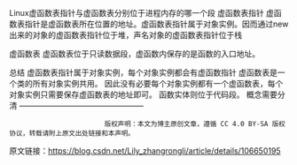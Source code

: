 Linux虚函数表指针与虚函数表分别位于进程内存的哪一个段
虚函数表指针
虚函数表指针是虚函数表所在位置的地址。虚函数表指针属于对象实例。因而通过new 出来的对象的虚函数表指针位于堆，声名对象的虚函数表指针位于栈

虚函数表
虚函数表位于只读数据段，虚函数内保存的是函数的入口地址。

总结
虚函数表指针属于对象实例，每个对象实例都会有虚函数指针
虚函数表是一个类的所有对象实例共用。
因此没有必要每个对象实例都有一个虚函数表，每个对象实例只需要保存虚函数表的地址即可。
函数实体则位于代码段。
概念需要分清
————————————————

                            版权声明：本文为博主原创文章，遵循 CC 4.0 BY-SA 版权协议，转载请附上原文出处链接和本声明。

原文链接：https://blog.csdn.net/Lily_zhangrongli/article/details/106650195

